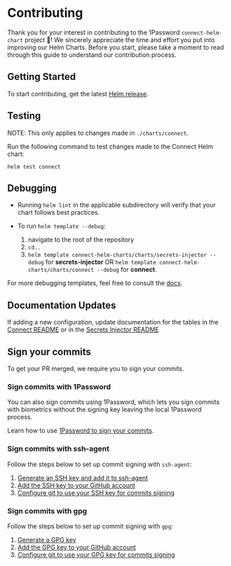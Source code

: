 # Contributing

Thank you for your interest in contributing to the 1Password `connect-helm-chart` project 👋! We sincerely appreciate the time and effort you put into improving our Helm Charts. Before you start, please take a moment to read through this guide to understand our contribution process.

## Getting Started

To start contributing, get the latest [Helm release](https://github.com/helm/helm#install).

## Testing

NOTE: This only applies to changes made in `./charts/connect`.

Run the following command to test changes made to the Connect Helm chart:

```
helm test connect
```

## Debugging

- Running `helm lint` in the applicable subdirectory will verify that your chart follows best practices.

- To run `helm template --debug`:

  1. navigate to the root of the repository
  2. `cd..`
  3. `helm template connect-helm-charts/charts/secrets-injector --debug` for **secrets-injector** OR `helm template connect-helm-charts/charts/connect --debug` for **connect**.

For more debugging templates, feel free to consult the [docs](https://helm.sh/docs/chart_template_guide/debugging/).

## Documentation Updates

If adding a new configuration, update documentation for the tables in the [Connect README](./charts/connect/README.md) or in the [Secrets Injector README](./charts/secrets-injector/README.md)

## Sign your commits

To get your PR merged, we require you to sign your commits.

### Sign commits with 1Password

You can also sign commits using 1Password, which lets you sign commits with biometrics without the signing key leaving the local 1Password process.

Learn how to use [1Password to sign your commits](https://developer.1password.com/docs/ssh/git-commit-signing/).

### Sign commits with ssh-agent

Follow the steps below to set up commit signing with `ssh-agent`:

1. [Generate an SSH key and add it to ssh-agent](https://docs.github.com/en/authentication/connecting-to-github-with-ssh/generating-a-new-ssh-key-and-adding-it-to-the-ssh-agent)
2. [Add the SSH key to your GitHub account](https://docs.github.com/en/authentication/connecting-to-github-with-ssh/adding-a-new-ssh-key-to-your-github-account)
3. [Configure git to use your SSH key for commits signing](https://docs.github.com/en/authentication/managing-commit-signature-verification/telling-git-about-your-signing-key#telling-git-about-your-ssh-key)

### Sign commits with gpg

Follow the steps below to set up commit signing with `gpg`:

1. [Generate a GPG key](https://docs.github.com/en/authentication/managing-commit-signature-verification/generating-a-new-gpg-key)
2. [Add the GPG key to your GitHub account](https://docs.github.com/en/authentication/managing-commit-signature-verification/adding-a-gpg-key-to-your-github-account)
3. [Configure git to use your GPG key for commits signing](https://docs.github.com/en/authentication/managing-commit-signature-verification/telling-git-about-your-signing-key#telling-git-about-your-gpg-key)
